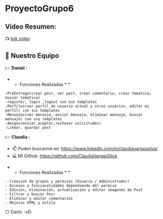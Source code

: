 # ProyectoGrupo6

## Video Resumen: 
:tv: [link video](https://youtu.be/rZ84U6VKkHs)

## :steam_locomotive: Nuestro Equipo 

:point_right: **Daniel :**

* * Funciones Realizadas * *
```
-PreEntrega(crear post, ver post, crear comentario, crear tematica, buscar tematica)
-register, login ,logout con sus templates
-Perfiles(ver perfil de usuario actual y otros usuarios, editar mi perfil) con sus templates
-Mensajes(ver mensaje, enviar mensaje, eliminar mensaje, buscar mensaje) con sus templates
-Amigos(enviar,aceptar,rechazar solicitudes)
-Likear, guardar post
```

:point_right: **Claudia :**
- 📫  Puden buscarme en: https://www.linkedin.com/in/claudiavargassilva/
- :computer: Mi Github: https://github.com/ClaudiaVargasSilva

* * Funciones Realizadas * *
```
- Creacion de grupos y permisos (Usuario / Administrador)
- Accesos a funcionalidades dependiendo del permiso
- Edición, eliminación, actualización y editar imagenes de Post 
- Filtrar y buscar Posr
- Eliminar y editar comentarios
- Mejoras HTML y estilo
```

:no_mouth: Dario:
-xD


